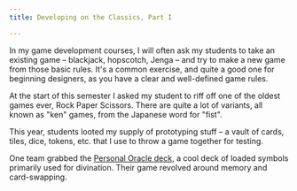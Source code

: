 ```yaml
---
title: Developing on the Classics, Part I

---
```

In my game development courses, I will often ask my students to take an existing game – blackjack, hopscotch, Jenga – and try to make a new game from those basic rules. It's a common exercise, and quite a good one for beginning designers, as you have a clear and well-defined game rules.

At the start of this semester I asked my student to riff off one of the oldest games ever, Rock Paper Scissors. There are quite a lot of variants, all known as "ken" games, from the Japanese word for "fist".

This year, students looted my supply of prototyping stuff – a vault of cards, tiles, dice, tokens, etc. that I use to throw a game together for testing.

One team grabbed the [Personal Oracle deck](https://www.etsy.com/nz/listing/246344842/the-personal-oracle), a cool deck of loaded symbols primarily used for divination. Their game revolved around memory and card-swapping.